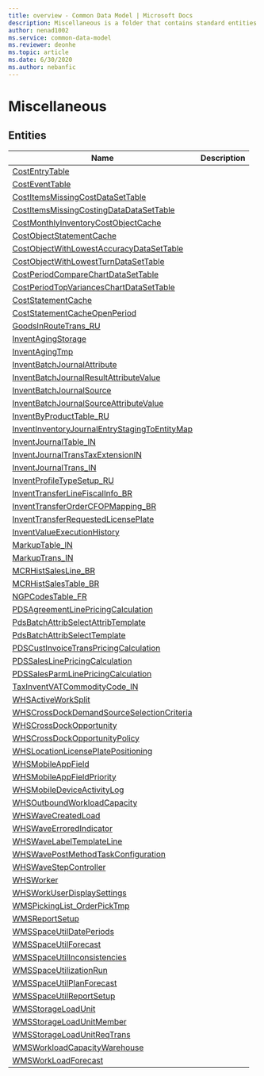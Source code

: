 ```yaml
---
title: overview - Common Data Model | Microsoft Docs
description: Miscellaneous is a folder that contains standard entities related to the Common Data Model.
author: nenad1002
ms.service: common-data-model
ms.reviewer: deonhe
ms.topic: article
ms.date: 6/30/2020
ms.author: nebanfic
---
```


# Miscellaneous


## Entities

|Name|Description|
|---|---|
|[CostEntryTable](CostEntryTable.md)||
|[CostEventTable](CostEventTable.md)||
|[CostItemsMissingCostDataSetTable](CostItemsMissingCostDataSetTable.md)||
|[CostItemsMissingCostingDataDataSetTable](CostItemsMissingCostingDataDataSetTable.md)||
|[CostMonthlyInventoryCostObjectCache](CostMonthlyInventoryCostObjectCache.md)||
|[CostObjectStatementCache](CostObjectStatementCache.md)||
|[CostObjectWithLowestAccuracyDataSetTable](CostObjectWithLowestAccuracyDataSetTable.md)||
|[CostObjectWithLowestTurnDataSetTable](CostObjectWithLowestTurnDataSetTable.md)||
|[CostPeriodCompareChartDataSetTable](CostPeriodCompareChartDataSetTable.md)||
|[CostPeriodTopVariancesChartDataSetTable](CostPeriodTopVariancesChartDataSetTable.md)||
|[CostStatementCache](CostStatementCache.md)||
|[CostStatementCacheOpenPeriod](CostStatementCacheOpenPeriod.md)||
|[GoodsInRouteTrans_RU](GoodsInRouteTrans_RU.md)||
|[InventAgingStorage](InventAgingStorage.md)||
|[InventAgingTmp](InventAgingTmp.md)||
|[InventBatchJournalAttribute](InventBatchJournalAttribute.md)||
|[InventBatchJournalResultAttributeValue](InventBatchJournalResultAttributeValue.md)||
|[InventBatchJournalSource](InventBatchJournalSource.md)||
|[InventBatchJournalSourceAttributeValue](InventBatchJournalSourceAttributeValue.md)||
|[InventByProductTable_RU](InventByProductTable_RU.md)||
|[InventInventoryJournalEntryStagingToEntityMap](InventInventoryJournalEntryStagingToEntityMap.md)||
|[InventJournalTable_IN](InventJournalTable_IN.md)||
|[InventJournalTransTaxExtensionIN](InventJournalTransTaxExtensionIN.md)||
|[InventJournalTrans_IN](InventJournalTrans_IN.md)||
|[InventProfileTypeSetup_RU](InventProfileTypeSetup_RU.md)||
|[InventTransferLineFiscalInfo_BR](InventTransferLineFiscalInfo_BR.md)||
|[InventTransferOrderCFOPMapping_BR](InventTransferOrderCFOPMapping_BR.md)||
|[InventTransferRequestedLicensePlate](InventTransferRequestedLicensePlate.md)||
|[InventValueExecutionHistory](InventValueExecutionHistory.md)||
|[MarkupTable_IN](MarkupTable_IN.md)||
|[MarkupTrans_IN](MarkupTrans_IN.md)||
|[MCRHistSalesLine_BR](MCRHistSalesLine_BR.md)||
|[MCRHistSalesTable_BR](MCRHistSalesTable_BR.md)||
|[NGPCodesTable_FR](NGPCodesTable_FR.md)||
|[PDSAgreementLinePricingCalculation](PDSAgreementLinePricingCalculation.md)||
|[PdsBatchAttribSelectAttribTemplate](PdsBatchAttribSelectAttribTemplate.md)||
|[PdsBatchAttribSelectTemplate](PdsBatchAttribSelectTemplate.md)||
|[PDSCustInvoiceTransPricingCalculation](PDSCustInvoiceTransPricingCalculation.md)||
|[PDSSalesLinePricingCalculation](PDSSalesLinePricingCalculation.md)||
|[PDSSalesParmLinePricingCalculation](PDSSalesParmLinePricingCalculation.md)||
|[TaxInventVATCommodityCode_IN](TaxInventVATCommodityCode_IN.md)||
|[WHSActiveWorkSplit](WHSActiveWorkSplit.md)||
|[WHSCrossDockDemandSourceSelectionCriteria](WHSCrossDockDemandSourceSelectionCriteria.md)||
|[WHSCrossDockOpportunity](WHSCrossDockOpportunity.md)||
|[WHSCrossDockOpportunityPolicy](WHSCrossDockOpportunityPolicy.md)||
|[WHSLocationLicensePlatePositioning](WHSLocationLicensePlatePositioning.md)||
|[WHSMobileAppField](WHSMobileAppField.md)||
|[WHSMobileAppFieldPriority](WHSMobileAppFieldPriority.md)||
|[WHSMobileDeviceActivityLog](WHSMobileDeviceActivityLog.md)||
|[WHSOutboundWorkloadCapacity](WHSOutboundWorkloadCapacity.md)||
|[WHSWaveCreatedLoad](WHSWaveCreatedLoad.md)||
|[WHSWaveErroredIndicator](WHSWaveErroredIndicator.md)||
|[WHSWaveLabelTemplateLine](WHSWaveLabelTemplateLine.md)||
|[WHSWavePostMethodTaskConfiguration](WHSWavePostMethodTaskConfiguration.md)||
|[WHSWaveStepController](WHSWaveStepController.md)||
|[WHSWorker](WHSWorker.md)||
|[WHSWorkUserDisplaySettings](WHSWorkUserDisplaySettings.md)||
|[WMSPickingList_OrderPickTmp](WMSPickingList_OrderPickTmp.md)||
|[WMSReportSetup](WMSReportSetup.md)||
|[WMSSpaceUtilDatePeriods](WMSSpaceUtilDatePeriods.md)||
|[WMSSpaceUtilForecast](WMSSpaceUtilForecast.md)||
|[WMSSpaceUtilInconsistencies](WMSSpaceUtilInconsistencies.md)||
|[WMSSpaceUtilizationRun](WMSSpaceUtilizationRun.md)||
|[WMSSpaceUtilPlanForecast](WMSSpaceUtilPlanForecast.md)||
|[WMSSpaceUtilReportSetup](WMSSpaceUtilReportSetup.md)||
|[WMSStorageLoadUnit](WMSStorageLoadUnit.md)||
|[WMSStorageLoadUnitMember](WMSStorageLoadUnitMember.md)||
|[WMSStorageLoadUnitReqTrans](WMSStorageLoadUnitReqTrans.md)||
|[WMSWorkloadCapacityWarehouse](WMSWorkloadCapacityWarehouse.md)||
|[WMSWorkLoadForecast](WMSWorkLoadForecast.md)||
